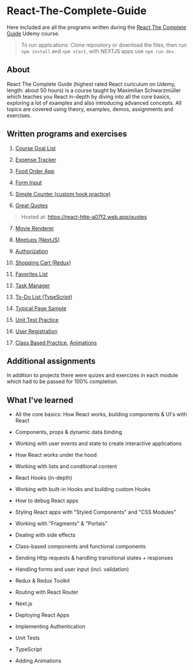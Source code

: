 # React-The-Complete-Guide

Here included are all the programs written during the [React The Complete Guide](https://www.udemy.com/course/react-the-complete-guide-incl-redux/) Udemy course.

> To run applications: Clone repository or download the files, then run `npm install` and `npm start`, with NEXTJS apps use `npm run dev`.

## About

React The Complete Guide (highest rated React curiculum on Udemy, length: about 50 hours) is a course taught by Maximilian Schwarzmüller which teaches you React in-depth by diving into all the core basics, exploring a lot of examples and also introducing advanced concepts. All topics are covered using theory, examples, demos, assignments and exercises.

## Written programs and exercises

1. [Course Goal List](Course-Goals)

2. [Expense Tracker](Expense-Tracker)

3. [Food Order App](Food-Order-App)

4. [Form Input](Form-Input)

5. [Simple Counter (custom hook practice)](Forward-Backward-Counter)

6. [Great Quotes](Great-Quotes)

  > Hosted at: https://react-http-a07f2.web.app/quotes

7. [Movie Renderer](Movie-Renderer)

8. [Meetups (NextJS)](Next-Meetups/next-meetups)

9. [Authorization](React-Auth)

10. [Shopping Cart (Redux)](Redux-Cart)

11. [Favorites List](Replace-Redux)

12. [Task Manager](Task-Manager)

13. [To-Do List (TypeScript)](Typescript-React)

14. [Typical Page Sample](Typical-Page)

15. [Unit Test Practice](Unit-Tests)

16. [User Registration](User-Registration)

17. [Class Based Practice](Class-Based-Practice), [Animations](Class-Based-Animations)

## Additional assignments

In addition to projects there were quizes and exercizes in each module which had to be passed for 100% completion.

## What I've learned

- All the core basics: How React works, building components & UI's with React

- Components, props & dynamic data binding

- Working with user events and state to create interactive applications

- How React works under the hood

- Working with lists and conditional content

- React Hooks (in-depth)

- Working with built-in Hooks and building custom Hooks

- How to debug React apps

- Styling React apps with "Styled Components" and "CSS Modules"

- Working with "Fragments" & "Portals"

- Dealing with side effects

- Class-based components and functional components

- Sending Http requests & handling transitional states + responses

- Handling forms and user input (incl. validation)

- Redux & Redux Toolkit

- Routing with React Router

- Next.js

- Deploying React Apps

- Implementing Authentication

- Unit Tests

- TypeScript

- Adding Animations

